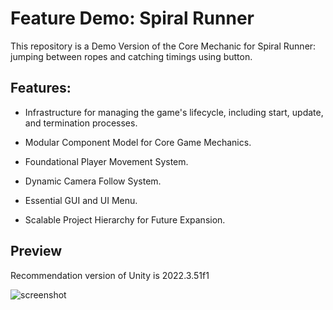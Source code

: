 # Feature Demo: Spiral Runner
This repository is a Demo Version of the Core Mechanic for Spiral Runner: jumping between ropes and catching timings using button.

## Features:
- Infrastructure for managing the game's lifecycle, including start, update, and termination processes.
  
- Modular Component Model for Core Game Mechanics.
  
- Foundational Player Movement System.
  
- Dynamic Camera Follow System.
  
- Essential GUI and UI Menu.
  
- Scalable Project Hierarchy for Future Expansion.



## Preview

Recommendation version of Unity is 2022.3.51f1

![screenshot](https://github.com/user-attachments/assets/4d3fd70b-288a-4b1b-bbb2-87dc226e618f)

